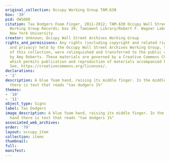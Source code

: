 ```yaml
---
original_collection: Occupy Working Group TAM.630
box: '39'
pid: OWS080
citation: Tax Dodgers Foam Finger, 2011-2012; TAM.630 Occupy Wall Street Archives
  Working Group Records; box 39; Tamiment Library/Robert F. Wagner Labor Archives,
  New York University
creator: Unknown; Occupy Wall Street Archives Working Group
rights_and_permisisons: Any rights (including copyright and related rights to publicity
  and privacy) held by the Occupy Wall Street Archives Working Group, the creator
  of this collection, were relinquished and transferred to the public domain in 2013
  by Amy Roberts. These materials are governed by a Creative Commons CC0 license,
  which permits publication and reproduction of materials accompanied by full attribution.
  See, https://creativecommons.org/licenses/.
declarations:
- '2'
description: A blue foam hand, raising its middle finger. In the middle of the hand
  there is text that reads "tax dodgers 1%"
themes:
- '10'
- '11'
object_type: Signs
label: Tax Dodgers
image_description: A blue foam hand, raising its middle finger. In the middle of the
  hand there is text that reads "tax dodgers 1%"
associated_web_archives:
order: '79'
layout: occupy_item
collection: items
thumbnail:
full:
manifest:
---
```

